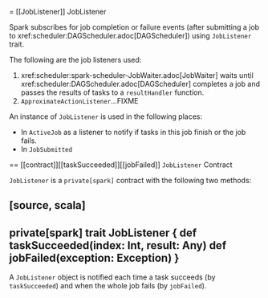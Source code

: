 = [[JobListener]] JobListener

Spark subscribes for job completion or failure events (after submitting a job to xref:scheduler:DAGScheduler.adoc[DAGScheduler]) using `JobListener` trait.

The following are the job listeners used:

1. xref:scheduler:spark-scheduler-JobWaiter.adoc[JobWaiter]  waits until xref:scheduler:DAGScheduler.adoc[DAGScheduler] completes a job and passes the results of tasks to a `resultHandler` function.
2. `ApproximateActionListener`...FIXME

An instance of `JobListener` is used in the following places:

* In `ActiveJob` as a listener to notify if tasks in this job finish or the job fails.
* In `JobSubmitted`

== [[contract]][[taskSucceeded]][[jobFailed]] `JobListener` Contract

`JobListener` is a `private[spark]` contract with the following two methods:

[source, scala]
----
private[spark] trait JobListener {
  def taskSucceeded(index: Int, result: Any)
  def jobFailed(exception: Exception)
}
----

A `JobListener` object is notified each time a task succeeds (by `taskSucceeded`) and when the whole job fails (by `jobFailed`).
